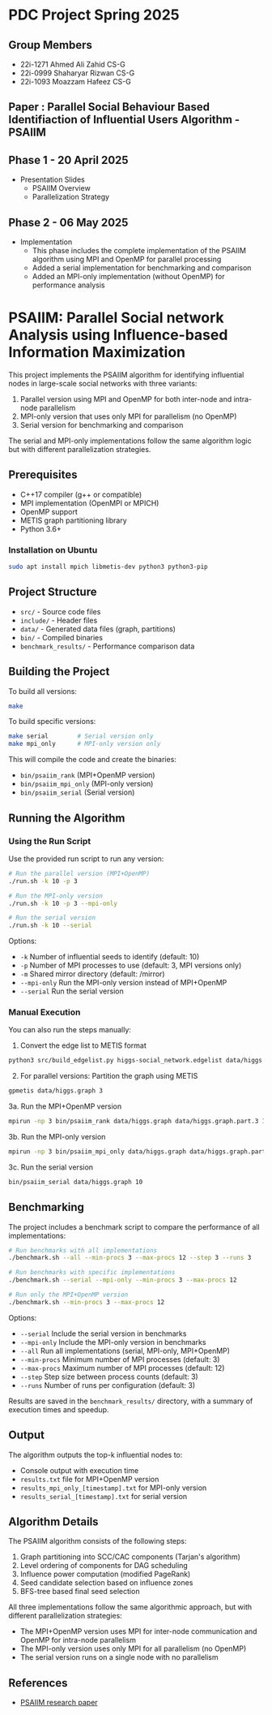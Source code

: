 # PDC Project Spring 2025
## Group Members
 - 22i-1271 Ahmed Ali Zahid CS-G
 - 22i-0999 Shaharyar Rizwan CS-G
 - 22i-1093 Moazzam Hafeez CS-G

## Paper : Parallel Social Behaviour Based Identifiaction of Influential Users Algorithm - PSAIIM

## Phase 1 - 20 April 2025
 - Presentation Slides
   * PSAIIM Overview
   * Parallelization Strategy

## Phase 2 - 06 May 2025
  - Implementation
    * This phase includes the complete implementation of the PSAIIM algorithm using MPI and OpenMP for parallel processing
    * Added a serial implementation for benchmarking and comparison
    * Added an MPI-only implementation (without OpenMP) for performance analysis


# PSAIIM: Parallel Social network Analysis using Influence-based Information Maximization

This project implements the PSAIIM algorithm for identifying influential nodes in large-scale social networks with three variants:

1. Parallel version using MPI and OpenMP for both inter-node and intra-node parallelism
2. MPI-only version that uses only MPI for parallelism (no OpenMP)
3. Serial version for benchmarking and comparison

The serial and MPI-only implementations follow the same algorithm logic but with different parallelization strategies.

## Prerequisites

- C++17 compiler (g++ or compatible)
- MPI implementation (OpenMPI or MPICH)
- OpenMP support
- METIS graph partitioning library
- Python 3.6+

### Installation on Ubuntu

```bash
sudo apt install mpich libmetis-dev python3 python3-pip
```

## Project Structure

- `src/` - Source code files
- `include/` - Header files
- `data/` - Generated data files (graph, partitions)
- `bin/` - Compiled binaries
- `benchmark_results/` - Performance comparison data

## Building the Project

To build all versions:
```bash
make
```

To build specific versions:
```bash
make serial        # Serial version only
make mpi_only      # MPI-only version only
```

This will compile the code and create the binaries:
- `bin/psaiim_rank` (MPI+OpenMP version)
- `bin/psaiim_mpi_only` (MPI-only version)
- `bin/psaiim_serial` (Serial version)

## Running the Algorithm

### Using the Run Script

Use the provided run script to run any version:

```bash
# Run the parallel version (MPI+OpenMP)
./run.sh -k 10 -p 3

# Run the MPI-only version
./run.sh -k 10 -p 3 --mpi-only

# Run the serial version
./run.sh -k 10 --serial
```

Options:
- `-k` Number of influential seeds to identify (default: 10)
- `-p` Number of MPI processes to use (default: 3, MPI versions only)
- `-m` Shared mirror directory (default: /mirror)
- `--mpi-only` Run the MPI-only version instead of MPI+OpenMP
- `--serial` Run the serial version

### Manual Execution

You can also run the steps manually:

1. Convert the edge list to METIS format
```bash
python3 src/build_edgelist.py higgs-social_network.edgelist data/higgs.graph
```

2. For parallel versions: Partition the graph using METIS
```bash
gpmetis data/higgs.graph 3
```

3a. Run the MPI+OpenMP version
```bash
mpirun -np 3 bin/psaiim_rank data/higgs.graph data/higgs.graph.part.3 10
```

3b. Run the MPI-only version
```bash
mpirun -np 3 bin/psaiim_mpi_only data/higgs.graph data/higgs.graph.part.3 10
```

3c. Run the serial version
```bash
bin/psaiim_serial data/higgs.graph 10
```

## Benchmarking

The project includes a benchmark script to compare the performance of all implementations:

```bash
# Run benchmarks with all implementations
./benchmark.sh --all --min-procs 3 --max-procs 12 --step 3 --runs 3

# Run benchmarks with specific implementations
./benchmark.sh --serial --mpi-only --min-procs 3 --max-procs 12

# Run only the MPI+OpenMP version
./benchmark.sh --min-procs 3 --max-procs 12
```

Options:
- `--serial` Include the serial version in benchmarks
- `--mpi-only` Include the MPI-only version in benchmarks
- `--all` Run all implementations (serial, MPI-only, MPI+OpenMP)
- `--min-procs` Minimum number of MPI processes (default: 3)
- `--max-procs` Maximum number of MPI processes (default: 12)
- `--step` Step size between process counts (default: 3)
- `--runs` Number of runs per configuration (default: 3)

Results are saved in the `benchmark_results/` directory, with a summary of execution times and speedup.

## Output

The algorithm outputs the top-k influential nodes to:
- Console output with execution time
- `results.txt` file for MPI+OpenMP version
- `results_mpi_only_[timestamp].txt` for MPI-only version
- `results_serial_[timestamp].txt` for serial version

## Algorithm Details

The PSAIIM algorithm consists of the following steps:
1. Graph partitioning into SCC/CAC components (Tarjan's algorithm)
2. Level ordering of components for DAG scheduling
3. Influence power computation (modified PageRank)
4. Seed candidate selection based on influence zones
5. BFS-tree based final seed selection

All three implementations follow the same algorithmic approach, but with different parallelization strategies:
- The MPI+OpenMP version uses MPI for inter-node communication and OpenMP for intra-node parallelism
- The MPI-only version uses only MPI for all parallelism (no OpenMP)
- The serial version runs on a single node with no parallelism

## References

- [PSAIIM research paper](PSAIIM_Paper.pdf)